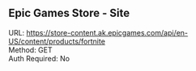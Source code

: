 ## Epic Games Store - Site

URL: https://store-content.ak.epicgames.com/api/en-US/content/products/fortnite \
Method: GET \
Auth Required: No
